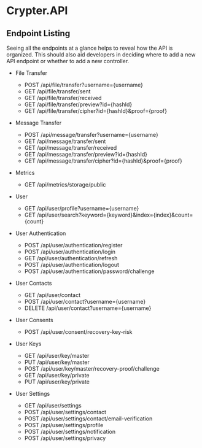 # Crypter.API

## Endpoint Listing

Seeing all the endpoints at a glance helps to reveal how the API is organized.
This should also aid developers in deciding where to add a new API endpoint or whether to add a new controller.

* File Transfer
    * POST /api/file/transfer?username={username}
    * GET /api/file/transfer/sent
    * GET /api/file/transfer/received
    * GET /api/file/transfer/preview?id={hashId}
    * GET /api/file/transfer/cipher?id={hashId}&proof={proof}

* Message Transfer
   * POST /api/message/transfer?username={username}
   * GET /api/message/transfer/sent
   * GET /api/message/transfer/received
   * GET /api/message/transfer/preview?id={hashId}
   * GET /api/message/transfer/cipher?id={hashId}&proof={proof}

* Metrics
   * GET /api/metrics/storage/public

* User
   * GET /api/user/profile?username={username}
   * GET /api/user/search?keyword={keyword}&index={index}&count={count}

* User Authentication
   * POST /api/user/authentication/register
   * POST /api/user/authentication/login
   * GET /api/user/authentication/refresh
   * POST /api/user/authentication/logout
   * POST /api/user/authentication/password/challenge

* User Contacts
   * GET /api/user/contact
   * POST /api/user/contact?username={username}
   * DELETE /api/user/contact?username={username}

* User Consents
   * POST /api/user/consent/recovery-key-risk

* User Keys
   * GET /api/user/key/master
   * PUT /api/user/key/master
   * POST /api/user/key/master/recovery-proof/challenge
   * GET /api/user/key/private
   * PUT /api/user/key/private

* User Settings
   * GET /api/user/settings
   * POST /api/user/settings/contact
   * POST /api/user/settings/contact/email-verification
   * POST /api/user/settings/profile
   * POST /api/user/settings/notification
   * POST /api/user/settings/privacy